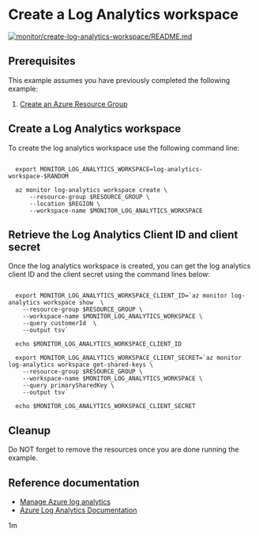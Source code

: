 
# Create a Log Analytics workspace

[![monitor/create-log-analytics-workspace/README.md](https://github.com/Azure-Samples/java-on-azure-examples/actions/workflows/monitor_create-log-analytics-workspace_README_md.yml/badge.svg)](https://github.com/Azure-Samples/java-on-azure-examples/actions/workflows/monitor_create-log-analytics-workspace_README_md.yml)

## Prerequisites

<!-- workflow.run()

  if [[ -z $REGION ]]; then
    export REGION=westus
    echo "Using 'westus' region"
  fi

  -->
<!-- workflow.cron(0 15 * * 1) -->
<!-- workflow.include(../../group/create/README.md) -->

This example assumes you have previously completed the following example:

1. [Create an Azure Resource Group](../../group/create/README.md)

## Create a Log Analytics workspace

To create the log analytics workspace use the following command line:

<!-- workflow.skip() -->
```shell
    
  export MONITOR_LOG_ANALYTICS_WORKSPACE=log-analytics-workspace-$RANDOM

  az monitor log-analytics workspace create \
      --resource-group $RESOURCE_GROUP \
      --location $REGION \
      --workspace-name $MONITOR_LOG_ANALYTICS_WORKSPACE

```

<!-- workflow.run()

  if [[ -z $MONITOR_LOG_ANALYTICS_WORKSPACE ]]; then
    export MONITOR_LOG_ANALYTICS_WORKSPACE=log-analytics-workspace-$RANDOM
    az monitor log-analytics workspace create \
      --resource-group $RESOURCE_GROUP \
      --location $REGION \
      --workspace-name $MONITOR_LOG_ANALYTICS_WORKSPACE
  fi

  -->

## Retrieve the Log Analytics Client ID and client secret

Once the log analytics workspace is created, you can get the log analytics 
client ID and the client secret using the command lines below:

```shell

  export MONITOR_LOG_ANALYTICS_WORKSPACE_CLIENT_ID=`az monitor log-analytics workspace show  \
    --resource-group $RESOURCE_GROUP \
    --workspace-name $MONITOR_LOG_ANALYTICS_WORKSPACE \
    --query customerId  \
    --output tsv`

  echo $MONITOR_LOG_ANALYTICS_WORKSPACE_CLIENT_ID

  export MONITOR_LOG_ANALYTICS_WORKSPACE_CLIENT_SECRET=`az monitor log-analytics workspace get-shared-keys \
    --resource-group $RESOURCE_GROUP \
    --workspace-name $MONITOR_LOG_ANALYTICS_WORKSPACE \
    --query primarySharedKey \
    --output tsv`

  echo $MONITOR_LOG_ANALYTICS_WORKSPACE_CLIENT_SECRET

```


## Cleanup

<!-- workflow.directOnly()

  export RESULT=`az monitor log-analytics workspace show  \
    --resource-group $RESOURCE_GROUP \
    --workspace-name $MONITOR_LOG_ANALYTICS_WORKSPACE \
    --query provisioningState \
    --output tsv`
  az group delete --name $RESOURCE_GROUP --yes || true
  if [[ "$RESULT" != Succeeded ]]; then
    exit 1
  fi

  -->

Do NOT forget to remove the resources once you are done running the example.

## Reference documentation

* [Manage Azure log analytics](https://docs.microsoft.com/cli/azure/monitor/log-analytics)
* [Azure Log Analytics Documentation](https://docs.microsoft.com/azure/azure-monitor/logs/log-analytics-tutorial)

1m
